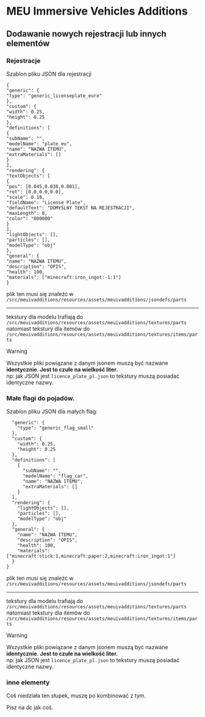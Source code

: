 # MEU Immersive Vehicles Additions

## Dodawanie nowych rejestracji lub innych elementów
### Rejestracje

Szablon pliku JSON dla rejestracji 
````
{
"generic": {
"type": "generic_licenseplate_euro"
},
"custom": {
"width": 0.25,
"height": 0.25
},
"definitions": [
{
"subName": "",
"modelName": "plate_eu",
"name": "NAZWA ITEMU",
"extraMaterials": []
}
],
"rendering": {
"textObjects": [
{
"pos": [0.045,0.038,0.001],
"rot": [0.0,0.0,0.0],
"scale": 0.18,
"fieldName": "License Plate",
"defaultText": "DOMYŚLNY TEKST NA REJESTRACJI",
"maxLength": 8,
"color": "000000"
}
],
"lightObjects": [],
"particles": [],
"modelType": "obj"
},
"general": {
"name": "NAZWA ITEMU",
"description": "OPIS",
"health": 100,
"materials": ["minecraft:iron_ingot:-1:1"]
}
````
plik ten musi się znaleźć w ```/src/meuivadditions/resources/assets/meuivadditions/jsondefs/parts```

----

tekstury dla modelu trafiają do ```/src/meuivadditions/resources/assets/meuivadditions/textures/parts```<br>
natomiast tekstury dla itemów do ```/src/meuivadditions/resources/assets/meuivadditions/textures/items/parts```

> [!WARNING]
> Wszystkie pliki powiązane z danym jsonem muszą być nazwane **identycznie**. **Jest to czułe na wielkość liter.**<br>
> np: jak JSON jest ```licence_plate_pl.json``` to tekstury muszą posiadać identyczne nazwy.

### Małe flagi do pojadów.

Szablon pliku JSON dla małych flag:
```{
  "generic": {
    "type": "generic_flag_small"
  },
  "custom": {
    "width": 0.25,
    "height": 0.25
  },
  "definitions": [
    {
      "subName": "",
      "modelName": "flag_car",
      "name": "NAZWA ITEMU",
      "extraMaterials": []
    }
  ],
  "rendering": {
    "lightObjects": [],
    "particles": [],
    "modelType": "obj"
  },
  "general": {
    "name": "NAZWA ITEMU",
    "description": "OPIS",
    "health": 100,
    "materials": ["minecraft:stick:1,minecraft:paper:2,minecraft:iron_ingot:1"]
  }
}
```

plik ten musi się znaleźć w ```/src/meuivadditions/resources/assets/meuivadditions/jsondefs/parts```

----

tekstury dla modelu trafiają do ```/src/meuivadditions/resources/assets/meuivadditions/textures/parts```<br>
natomiast tekstury dla itemów do ```/src/meuivadditions/resources/assets/meuivadditions/textures/items/parts```

> [!WARNING]
> Wszystkie pliki powiązane z danym jsonem muszą być nazwane **identycznie**. **Jest to czułe na wielkość liter.**<br>
> np: jak JSON jest ```licence_plate_pl.json``` to tekstury muszą posiadać identyczne nazwy.

### inne elementy

Coś niedziała ten słupek, muszę po kombinować z tym.

Pisz na dc jak coś.

